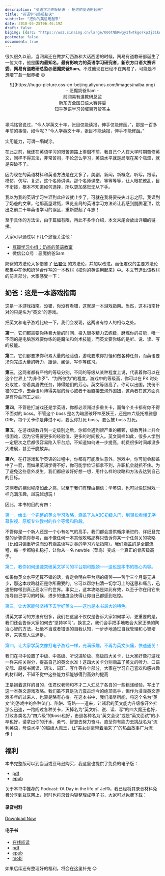 ```yaml
---
description: "英语学习终极秘诀 - 把你的英语用起来"
title: "英语学习终极秘诀"
subtitle: "把你的英语用起来"
date: 2018-05-25T06:46:19Z
draft: false
bigimg: [{src: "https://ws2.sinaimg.cn/large/006tNbRwgy1fwtkgo7kp3j31kw0d0750.jpg"}]
postmeta: false
nocomment: true
---
```


很久很久以前，当网易还在做梦幻西游和大话西游的时候，网易有道教研部诞生了一位大牛，他是**国内最知名，最有影响力的英语学习研究者，新东方口语大赛评委、网易有道教研总监<span id="inline-purple">@恶魔奶爸Sam</span>**。不过他现在已经不在网易了，可能是不想陪丁磊一起养猪 :smile:

<center>![](https://hugo-picture.oss-cn-beijing.aliyuncs.com/images/naiba.png)</center>
<center>- 恶魔奶爸Sam -</center>
<center>前网易有道教研总监</center>
<center>新东方全国口语大赛评委</center>
<center>知乎英语学习领域百万赞答主</center>

<br />

辜鸿铭曾说过，“今人学英文十年，张目仅能读报，伸手仅能修函。”，那是一百多年前的事情，如今呢？“今人学英文十年，张目不能读报，伸手不能修函。”

实用能力，可谓一塌糊涂。

在此之前，我还在英语学习的艰苦道路上徘徊不前，我自己个人在大学时期苦修英文，同样不得其法，非常苦闷，不论怎么学习，英语水平就是局限在某个瓶颈，就是突破不了。

因为现在的英语材料和英语方法是在太多了，美剧，新闻，新概念，听写，跟读，模仿，仿写，复述，这个名师讲课，那个名师课堂，等等等等，让人眼花缭乱，目不衔接，根本不知道如何选择，所以更加感觉无从下手。

我以为我的英语学习生涯到此应该就止步了，可就在我将要丧失斗志之际，我读到了奶爸的文章，他那高屋建瓴，纵览全局的英语学习方法论让我感到醍醐灌顶，跳出之前二十年英语学习的误区，重新燃起了斗志！

至于具体的方法论，由于篇幅有限，再此不多作介绍，本文末尾会放出详细的链接。

大家可以通过以下几个途径关注他：

+ [豆瓣学习小组：奶爸的英语教室](https://site.douban.com/195274/)
+ 微信公众号：恶魔奶爸Sam

奶爸的方法论大多借鉴了 [伍君仪](http://blog.sina.com.cn/u/1264366955) 的方法论，并加以改进。而伍君仪的主要方法论都集中在他和奶爸合作写的一本教材《把你的英语用起来》中。本文节选出该教材的前言部分，大家感受一下：

## 奶爸：这是一本游戏指南

这是一本游戏指南。没错，你没有看错，这就是一本游戏指南。当然，这本指南针对的只是名为“英文”的游戏。

把英文和电子游戏比较一下，我们会发现，这两者有惊人的相似之处。

**第一**，它们都需要你耗费大量的时间、投入很多精力去练级，磨炼你的技能，唯一不同的是电脑游戏要你练的是魔法和剑术技能，而英文要你练的是听、说、读、写的技能。

**第二**，它们都要求你积累大量的经验值，游戏要求你打怪和做各种任务，而英语要求你完成大量的听力、跟读、阅读、写作等练习。

**第三**，这两者都有严格的等级分别，不同的等级从某种程度上说，代表着你可以在这个世界上“为非作歹”、“为所欲为”的程度。游戏中的等级高，你可以在 PK 时处处取胜，带着美眉做任务，博得她们的芳心。英文等级高了，你可以出国，找份不错的工作，去英语角博得美眉的芳心或者干脆直接去泡外国妞，这两者在这方面真是有异曲同工之妙。

**第四**，不管是打游戏还是学英语，你都必须闯过多重关卡，而每个关卡都有你不得不面对的 boss。不管这个 boss 是名为暗黑破坏神巫妖王，还是四六级托福雅思 GRE，每个关卡你是非过不可，要么你打死 boss，要么被 boss 打死。

**第五**，在游戏级数升到一定级别之后，你都会遇到很严重的瓶颈，级数再往上升会很困难，因为它需要更多的经验值、更多的时间投入。英文同样如此，很多人学到一定层次之后都很容易陷入平台期，不知道如何进一步提高，耗费很多时间却没多大进展，甚至干脆放弃。

**第六**，在打游戏和学英语的过程中，你都有可能发生意外。游戏中，你可能会膝盖中了一箭，而如果英语学得不好，你可能学位证都拿不到，升职机会就抓不住。为了避免这些意外发生，我们都应该好好想一想，用什么样的攻略和方法去达到自己的目标。

这两者的相似程度如此之高，以至于我们有理由相信：学英语，也可以像玩游戏一样充满乐趣，越玩越想玩！

因此，本书的目的有四：

<font color=#0099ff>第一，给出一个完整的英文学习攻略，涵盖了从ABC初级入门，到轻松看懂无字幕影视、原版专业教材的各个等级和阶段。</font>

不管你是一个新人还是一个小有名气的高手，我们都会提供循序渐进的、详细且完整的步骤供你参考，而不像任何一本其他攻略那样只告诉你某一个任务关的攻略（比如只偏重听说而没有涵盖读写之类的学习方法指南）。我们涵盖的是全部流程，每一步都稳扎稳打，让你从一名 newbie（菜鸟）变成一个真正的骨灰级高手。

<font color=#0099ff>第二，教你如何迅速突破英文学习的平台期和瓶颈——这也是本书的核心内容。</font>

如果你英文水平还算不错的话，肯定会明白平台期的痛苦——苦学三个月毫无进步，那这本攻略就正是你所需要的。它可以帮你扫清一切学习上的迷思和痛苦，迅速把你带到真正高水平的世界。事实上，这本攻略是如此有效，以至于你在用它来指导自己学习的时候，进步的速度会快得让你自己都感到吃惊。

<font color=#0099ff>第三，让大家能够坚持下去学好英文——这也是本书最大的特色。</font>

讲英文学习的方法有很多，我们在这里不仅仅是告诉大家如何学习，更重要的是，我们还会告诉大家如何去“坚持学习”。换言之，我们会手把手地教会大家正确的陶冶心智的方法，杜绝不当或者错误的自我认知，一步步地通过自我管理和心智培养，来实现人生满足。

<font color=#0099ff>第四，让大家学英文像打电子游戏一样，充满乐趣，不再为英文头痛，快速通关！</font>

我们在书中设置了中级、中高级、听说进阶级、高级四大关卡，让大家好像打游戏一样来闯关得分，提高自己的英文水准！这四大关卡分别涵盖了英文的听力、口语交际、原版书阅读、语法、词汇、写作等各个部分，大家在学习自己喜欢和感兴趣的材料时，不知不觉中这些能力都能够得到高效的提高

正是抱着这样的目的，伍君仪老师和不才二人汇总了各自的一些粗浅经验，写出了这一本英文游戏攻略。我们虽不算是功力震古烁今的绝顶高手，但作为浸淫英文游戏多年的过来人，也算是略有心得。在这本书中，我们竭尽所能，将这个名为“英文”的游戏中的各种法门、陷阱、弯路一一道来，让诸君的英文能力升级像开外挂那么迅速，一路闯过各种关卡，灭掉名为“英文听、说、读、写”的四大魔王也好，打败各类名为“四六级”的boss也好，击退各种名为“英文会议”或是“英文面试”的小卒也好，请拿出你的汗水、勇气、智慧去努力奋斗，直至你有能力去挑战名为“流利英语，母语水平”的超级大魔王，让“美女剑豪带着酒来了”的热血故事广为流传！

## 福利

本书完整版可以到当当或亚马逊购买，我这里也提供了免费的电子版：

+ [pdf](http://default-1252251317.cossh.myqcloud.com/%E6%8A%8A%E4%BD%A0%E7%9A%84%E8%8B%B1%E8%AF%AD%E7%94%A8%E8%B5%B7%E6%9D%A5.pdf)
+ [epub](http://default-1252251317.cossh.myqcloud.com/%E6%8A%8A%E4%BD%A0%E7%9A%84%E8%8B%B1%E8%AF%AD%E7%94%A8%E8%B5%B7%E6%9D%A5.epub)

关于本书中推荐的 Podcast: 《A Day in the life of Jeff》，我已经将其录音材料免费分享到互联网上，同时也将录音内容整理成电子书，大家可以免费下载：

#### 录音材料

<a id="download" href="https://pan.baidu.com/s/1K0v274ULsghYmjjyWe93Bw"><i class="fa fa-download"></i><span> Download Now</span>
</a>

#### 电子书

+ [在线阅读](https://fuckcloudnative.io/a-day-in-the-life-of-jeff/)
+ [pdf](http://default-1252251317.cossh.myqcloud.com/a-day-in-the-life-of-jeff.pdf)
+ [epub](http://default-1252251317.cossh.myqcloud.com/a-day-in-the-life-of-jeff.epub)
+ [mobi](http://default-1252251317.cossh.myqcloud.com/a-day-in-the-life-of-jeff.mobi)

如果后续还有整理好的福利，将会在这里补充 :blush:

